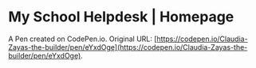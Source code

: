 # My School Helpdesk | Homepage

A Pen created on CodePen.io. Original URL: [https://codepen.io/Claudia-Zayas-the-builder/pen/eYxdOge](https://codepen.io/Claudia-Zayas-the-builder/pen/eYxdOge).

